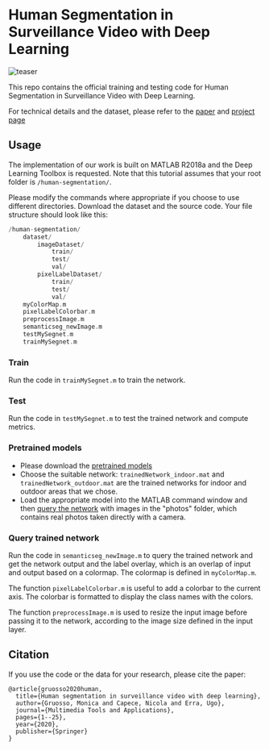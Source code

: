 # Human Segmentation in Surveillance Video with Deep Learning

![teaser](images/teaser.png)

This repo contains the official training and testing code for Human Segmentation in Surveillance Video with Deep Learning.

For technical details and the dataset, please refer to the [paper](https://link.springer.com/article/10.1007/s11042-020-09425-0) and [project page](http://graphics.unibas.it/www/HumanSegmentation/index.md.html)

## Usage


The implementation of our work is built on MATLAB R2018a and the Deep Learning Toolbox is requested.
Note that this tutorial assumes that your root folder is `/human-segmentation/`. 

Please modify the commands where appropriate if you choose to use different directories.
Download the dataset and the source code. Your file structure should look like this:

~~~~~~~~~~~~~~~~~~~~~~~~~~~~~~~~~~~~~ C
/human-segmentation/
    dataset/
        imageDataset/
            train/
            test/
            val/
        pixelLabelDataset/
            train/
            test/
            val/
    myColorMap.m
    pixelLabelColorbar.m
    preprocessImage.m
    semanticseg_newImage.m
    testMySegnet.m
    trainMySegnet.m
~~~~~~~~~~~~~~~~~~~~~~~~~~~~~~~~~~~~~

### Train

Run the code in `trainMySegnet.m` to train the network.

### Test

Run the code in `testMySegnet.m` to test the trained network and compute metrics.

### Pretrained models

- Please download the [pretrained models](https://drive.google.com/drive/folders/1SZ-o2a0VBJTlzp6MzsbLA05MX1hjT1UD?usp=sharing)
- Choose the suitable network: `trainedNetwork_indoor.mat` and `trainedNetwork_outdoor.mat` are the trained networks for indoor and outdoor areas that we chose.
- Load the appropriate model into the MATLAB command window and then [query the network](#query-trained-network) with images in the "photos" folder, which contains real photos taken directly with a camera.

### Query trained network

Run the code in `semanticseg_newImage.m` to query the trained network and get the network output and the label overlay, which is an overlap of input and output based on a colormap. 
The colormap is defined in `myColorMap.m`. 

The function `pixelLabelColorbar.m` is useful to add a colorbar to the current axis. 
The colorbar is formatted to display the class names with the colors.

The function `preprocessImage.m` is used to resize the input image before passing it to the network, according to the image size defined in the input layer.

## Citation

If you use the code or the data for your research, please cite the paper:

```
@article{gruosso2020human,
  title={Human segmentation in surveillance video with deep learning},
  author={Gruosso, Monica and Capece, Nicola and Erra, Ugo},
  journal={Multimedia Tools and Applications},
  pages={1--25},
  year={2020},
  publisher={Springer}
}
```
